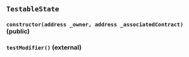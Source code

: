 ## `TestableState`

### `constructor(address _owner, address _associatedContract)` (public)

### `testModifier()` (external)
